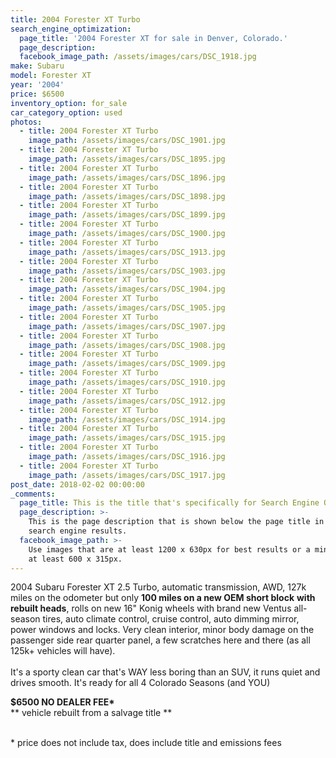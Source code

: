 ```yaml
---
title: 2004 Forester XT Turbo
search_engine_optimization:
  page_title: '2004 Forester XT for sale in Denver, Colorado.'
  page_description:
  facebook_image_path: /assets/images/cars/DSC_1918.jpg
make: Subaru
model: Forester XT
year: '2004'
price: $6500
inventory_option: for_sale
car_category_option: used
photos:
  - title: 2004 Forester XT Turbo
    image_path: /assets/images/cars/DSC_1901.jpg
  - title: 2004 Forester XT Turbo
    image_path: /assets/images/cars/DSC_1895.jpg
  - title: 2004 Forester XT Turbo
    image_path: /assets/images/cars/DSC_1896.jpg
  - title: 2004 Forester XT Turbo
    image_path: /assets/images/cars/DSC_1898.jpg
  - title: 2004 Forester XT Turbo
    image_path: /assets/images/cars/DSC_1899.jpg
  - title: 2004 Forester XT Turbo
    image_path: /assets/images/cars/DSC_1900.jpg
  - title: 2004 Forester XT Turbo
    image_path: /assets/images/cars/DSC_1913.jpg
  - title: 2004 Forester XT Turbo
    image_path: /assets/images/cars/DSC_1903.jpg
  - title: 2004 Forester XT Turbo
    image_path: /assets/images/cars/DSC_1904.jpg
  - title: 2004 Forester XT Turbo
    image_path: /assets/images/cars/DSC_1905.jpg
  - title: 2004 Forester XT Turbo
    image_path: /assets/images/cars/DSC_1907.jpg
  - title: 2004 Forester XT Turbo
    image_path: /assets/images/cars/DSC_1908.jpg
  - title: 2004 Forester XT Turbo
    image_path: /assets/images/cars/DSC_1909.jpg
  - title: 2004 Forester XT Turbo
    image_path: /assets/images/cars/DSC_1910.jpg
  - title: 2004 Forester XT Turbo
    image_path: /assets/images/cars/DSC_1912.jpg
  - title: 2004 Forester XT Turbo
    image_path: /assets/images/cars/DSC_1914.jpg
  - title: 2004 Forester XT Turbo
    image_path: /assets/images/cars/DSC_1915.jpg
  - title: 2004 Forester XT Turbo
    image_path: /assets/images/cars/DSC_1916.jpg
  - title: 2004 Forester XT Turbo
    image_path: /assets/images/cars/DSC_1917.jpg
post_date: 2018-02-02 00:00:00
_comments:
  page_title: This is the title that's specifically for Search Engine Optimization.
  page_description: >-
    This is the page description that is shown below the page title in the
    search engine results.
  facebook_image_path: >-
    Use images that are at least 1200 x 630px for best results or a minimum of
    at least 600 x 315px.
---
```



<div><p>2004 Subaru Forester XT 2.5 Turbo, automatic transmission, AWD, 127k miles on the odometer but only <strong>100 miles on a new OEM short block</strong> <strong>with rebuilt heads</strong>, rolls on new 16" Konig wheels with brand new Ventus all-season tires, auto climate control, cruise control, auto dimming mirror, power windows and locks. Very clean interior, minor body damage on the passenger side rear quarter panel, a few scratches here and there (as all 125k+ vehicles will have).<br /><br />It's a sporty clean car that's WAY less boring than an SUV, it runs quiet and drives smooth. It's ready for all 4 Colorado Seasons (and YOU)</p><p><strong>$6500&nbsp;</strong><strong></strong><strong>NO DEALER FEE*</strong><br />** vehicle rebuilt from a salvage title **<br />&nbsp;</p><p>* price does not include tax, does include title and emissions fees</p></div>